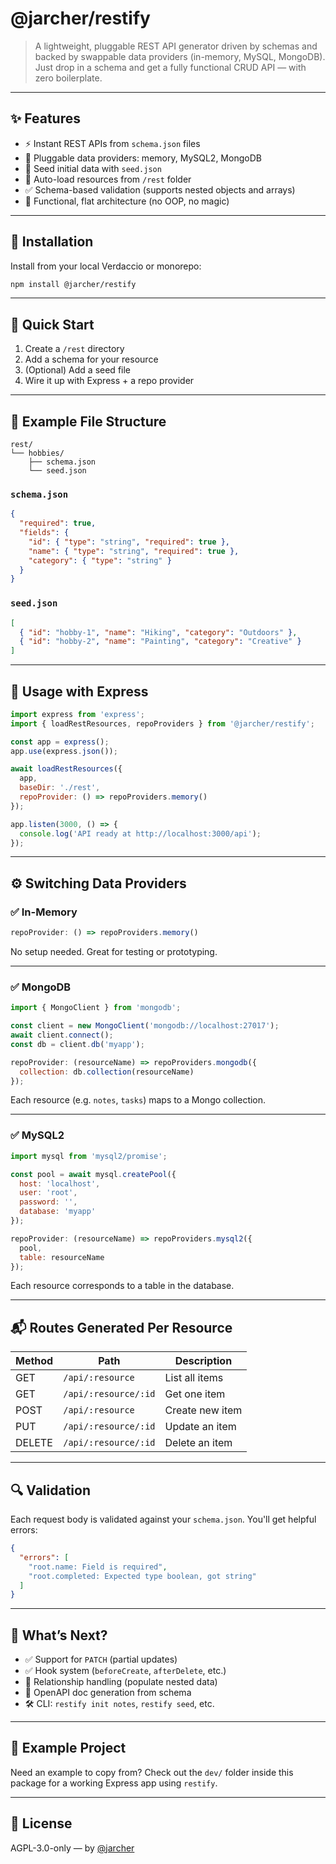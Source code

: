 # @jarcher/restify

> A lightweight, pluggable REST API generator driven by schemas and backed by swappable data providers (in-memory, MySQL, MongoDB). Just drop in a schema and get a fully functional CRUD API — with zero boilerplate.

---

## ✨ Features

- ⚡ Instant REST APIs from `schema.json` files  
- 🧱 Pluggable data providers: memory, MySQL2, MongoDB  
- 🧪 Seed initial data with `seed.json`  
- 📁 Auto-load resources from `/rest` folder  
- ✅ Schema-based validation (supports nested objects and arrays)  
- 🧠 Functional, flat architecture (no OOP, no magic)  

---

## 📆 Installation

Install from your local Verdaccio or monorepo:

```bash
npm install @jarcher/restify
```

---

## 🚀 Quick Start

1. Create a `/rest` directory  
2. Add a schema for your resource  
3. (Optional) Add a seed file  
4. Wire it up with Express + a repo provider

---

## 📁 Example File Structure

```
rest/
└── hobbies/
    ├── schema.json
    └── seed.json
```

### `schema.json`

```json
{
  "required": true,
  "fields": {
    "id": { "type": "string", "required": true },
    "name": { "type": "string", "required": true },
    "category": { "type": "string" }
  }
}
```

### `seed.json`

```json
[
  { "id": "hobby-1", "name": "Hiking", "category": "Outdoors" },
  { "id": "hobby-2", "name": "Painting", "category": "Creative" }
]
```

---

## 🧠 Usage with Express

```js
import express from 'express';
import { loadRestResources, repoProviders } from '@jarcher/restify';

const app = express();
app.use(express.json());

await loadRestResources({
  app,
  baseDir: './rest',
  repoProvider: () => repoProviders.memory()
});

app.listen(3000, () => {
  console.log('API ready at http://localhost:3000/api');
});
```

---

## ⚙️ Switching Data Providers

### ✅ In-Memory

```js
repoProvider: () => repoProviders.memory()
```

No setup needed. Great for testing or prototyping.

---

### ✅ MongoDB

```js
import { MongoClient } from 'mongodb';

const client = new MongoClient('mongodb://localhost:27017');
await client.connect();
const db = client.db('myapp');

repoProvider: (resourceName) => repoProviders.mongodb({
  collection: db.collection(resourceName)
});
```

Each resource (e.g. `notes`, `tasks`) maps to a Mongo collection.

---

### ✅ MySQL2

```js
import mysql from 'mysql2/promise';

const pool = await mysql.createPool({
  host: 'localhost',
  user: 'root',
  password: '',
  database: 'myapp'
});

repoProvider: (resourceName) => repoProviders.mysql2({
  pool,
  table: resourceName
});
```

Each resource corresponds to a table in the database.

---

## 📬 Routes Generated Per Resource

| Method | Path                | Description          |
|--------|---------------------|----------------------|
| GET    | `/api/:resource`    | List all items       |
| GET    | `/api/:resource/:id`| Get one item         |
| POST   | `/api/:resource`    | Create new item      |
| PUT    | `/api/:resource/:id`| Update an item       |
| DELETE | `/api/:resource/:id`| Delete an item       |

---

## 🔍 Validation

Each request body is validated against your `schema.json`. You'll get helpful errors:

```json
{
  "errors": [
    "root.name: Field is required",
    "root.completed: Expected type boolean, got string"
  ]
}
```

---

## 🧄 What’s Next?

- ✅ Support for `PATCH` (partial updates)  
- ✅ Hook system (`beforeCreate`, `afterDelete`, etc.)  
- 🧪 Relationship handling (populate nested data)  
- 📖 OpenAPI doc generation from schema  
- 🛠️ CLI: `restify init notes`, `restify seed`, etc.  

---

## 🧙 Example Project

Need an example to copy from? Check out the `dev/` folder inside this package for a working Express app using `restify`.

---

## 📝 License

AGPL-3.0-only — by [@jarcher](https://github.com/joshbarcher)